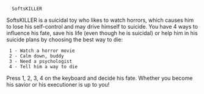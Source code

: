       
      
      SoftsKILLER

SoftsKILLER is a suicidal toy who likes to watch horrors, which causes him to lose his self-control and may drive himself to suicide.
You have 4 ways to influence his fate, save his life (even though he is suicidal) or help him in his suicide plans by choosing the best way to die:

     1 - Watch a horror movie  
     2 - Calm down, buddy
     3 - Need a psychologist
     4 - Tell him a way to die

Press 1, 2, 3, 4 on the keyboard and decide his fate. Whether you become his savior or his executioner is up to you!
